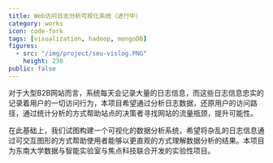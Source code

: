 ```yaml
---
title: Web访问日志分析可视化系统（进行中）
category: works
icon: code-fork
tags: [visualization, hadoop, mongoDB]
figures:
  - src: "/img/project/seu-vislog.PNG"
    height: 230
public: false
---
```


对于大型B2B网站而言，系统每天会记录大量的日志信息，而这些日志信息忠实的记录着用户的一切访问行为，本项目希望通过分析日志数据，还原用户的访问路径，通过统计分析的方式帮助站点的决策者寻找网站的流量瓶颈，提升可能性。

在此基础上，我们试图构建一个可视化的数据分析系统，希望将杂乱的日志信息通过可交互图形的方式帮助使用者能够以更直观的方式理解数据分析的结果。本项目为东南大学数据与智能实验室与焦点科技联合开发的实验性项目。
